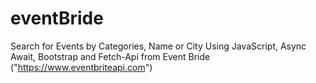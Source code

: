 # eventBride
Search for Events by Categories, Name or City  Using JavaScript, Async Await, Bootstrap and Fetch-Api from Event Bride ("https://www.eventbriteapi.com")
